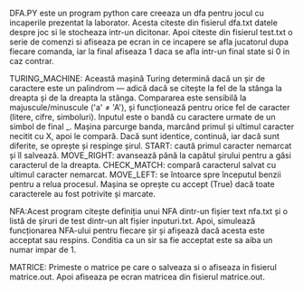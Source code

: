 DFA.PY este un program python care creeaza un dfa pentru jocul cu incaperile prezentat la laborator. Acesta citeste din fisierul dfa.txt datele despre joc si le stocheaza intr-un dicitonar. Apoi citeste din fisierul test.txt o serie de comenzi si afiseaza pe ecran in ce incapere se afla jucatorul dupa fiecare comanda, iar la final afiseaza 1 daca se afla intr-un final state si 0 in caz contrar.



TURING_MACHINE: Această mașină Turing determină dacă un șir de caractere este un palindrom — adică dacă se citește la fel de la stânga la dreapta și de la dreapta la stânga. Compararea este sensibilă la majuscule/minuscule ('a' ≠ 'A'), și funcționează pentru orice fel de caracter (litere, cifre, simboluri). Inputul este o bandă cu caractere urmate de un simbol de final _. Mașina parcurge banda, marcând primul și ultimul caracter necitit cu X, apoi le compară. Dacă sunt identice, continuă, iar dacă sunt diferite, se oprește și respinge șirul.
START: caută primul caracter nemarcat și îl salvează.
MOVE_RIGHT: avansează până la capătul șirului pentru a găsi caracterul de la dreapta.
CHECK_MATCH: compară caracterul salvat cu ultimul caracter nemarcat.
MOVE_LEFT: se întoarce spre începutul benzii pentru a relua procesul.
Mașina se oprește cu accept (True) dacă toate caracterele au fost potrivite și marcate.




NFA:Acest program citește definiția unui NFA dintr-un fișier text nfa.txt și o listă de șiruri de test dintr-un alt fișier inputuri.txt. Apoi, simulează funcționarea NFA-ului pentru fiecare șir și afișează dacă acesta este acceptat sau respins. Conditia ca un sir sa fie acceptat este sa aiba un numar impar de 1.


MATRICE: Primeste o matrice pe care o salveaza si o afiseaza in fisierul matrice.out. Apoi afiseaza pe ecran matricea din fisierul matrice.out.
